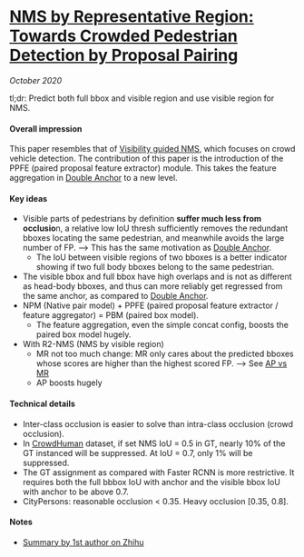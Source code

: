# [NMS by Representative Region: Towards Crowded Pedestrian Detection by Proposal Pairing](https://arxiv.org/abs/2003.12729)

_October 2020_

tl;dr: Predict both full bbox and visible region and use visible region for NMS. 

#### Overall impression
This paper resembles that of [Visibility guided NMS](vg_nms.md), which focuses on crowd vehicle detection. The contribution of this paper is the introduction of the PPFE (paired proposal feature extractor) module. This takes the feature aggregation in [Double Anchor](double_anchor.md) to a new level.

#### Key ideas
- Visible parts of pedestrians by definition **suffer much less from occlusio**n, a relative low IoU thresh sufficiently removes the redundant bboxes locating the same pedestrian, and meanwhile avoids the large number of FP. --> This has the same motivation as [Double Anchor](double_anchor.md).
	- The IoU between visible regions of two bboxes is a better indicator showing if two full body bboxes belong to the same pedestrian. 
- The visible bbox and full bbox have high overlaps and is not as different as head-body bboxes, and thus can more reliably get regressed from the same anchor, as compared to [Double Anchor](double_anchor.md).
- NPM (Native pair model) + PPFE (paired proposal feature extractor / feature aggregator) = PBM (paired box model).
	- The feature aggregation, even the simple concat config, boosts the paired box model hugely.
- With R2-NMS (NMS by visible region)
	- MR not too much change: MR only cares about the predicted bboxes whose scores are higher than the highest scored FP. --> See [AP vs MR](ap_mr.md)
	- AP boosts hugely


#### Technical details
- Inter-class occlusion is easier to solve than intra-class occlusion (crowd occlusion).
- In [CrowdHuman](crowdhuman.md) dataset, if set NMS IoU = 0.5 in GT, nearly 10% of the GT instanced will be suppressed. At IoU = 0.7, only 1% will be suppressed. 
- The GT assignment as compared with Faster RCNN is more restrictive. It requires both the full bbbox IoU with anchor and the visible bbox IoU with anchor to be above 0.7.
- CityPersons: reasonable occlusion < 0.35. Heavy occlusion [0.35, 0.8]. 

#### Notes
- [Summary by 1st author on Zhihu](https://zhuanlan.zhihu.com/p/68677880)
